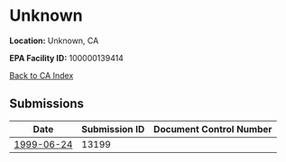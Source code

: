 # Unknown

**Location:** Unknown, CA

**EPA Facility ID:** 100000139414

[Back to CA Index](../../index.md)

## Submissions

| Date | Submission ID | Document Control Number |
|------|--------------|-------------------------|
| [1999-06-24](submissions/13199.md) | 13199 |  |
